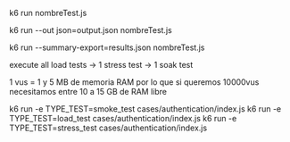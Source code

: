 k6 run nombreTest.js

k6 run --out json=output.json nombreTest.js

k6 run --summary-export=results.json nombreTest.js

execute all load tests -> 1 stress test -> 1 soak test

1 vus = 1 y 5 MB de memoria RAM por lo que si queremos
10000vus necesitamos entre 10 a 15 GB de RAM libre

k6 run -e TYPE_TEST=smoke_test cases/authentication/index.js
k6 run -e TYPE_TEST=load_test cases/authentication/index.js
k6 run -e TYPE_TEST=stress_test cases/authentication/index.js
